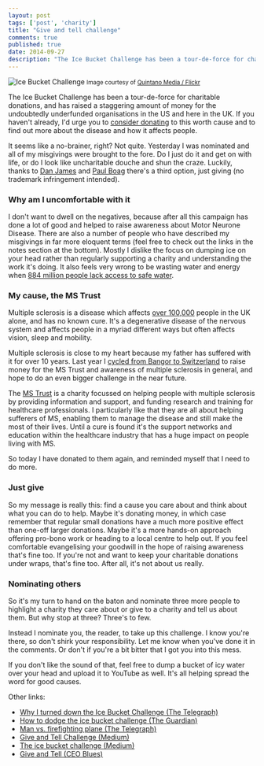 ```yaml
---
layout: post
tags: ['post', 'charity']
title: "Give and tell challenge"
comments: true
published: true
date: 2014-09-27
description: "The Ice Bucket Challenge has been a tour-de-force for charitable donations, and has raised a staggering amount of money for the undoubtedly underfunded organisations in the US and here in the UK"
---
```


![Ice Bucket Challenge](https://farm4.staticflickr.com/3908/14848287869_804a39900f_z_d.jpg) <small>Image courtesy of [Quintano Media / Flickr](https://www.flickr.com/photos/quintanomedia/14848287869/)</small>

The Ice Bucket Challenge has been a tour-de-force for charitable donations, and has raised a staggering amount of money for the undoubtedly underfunded organisations in the US and here in the UK. If you haven't already, I'd urge you to [consider donating](http://www.mndassociation.org/get-involved/donations) to this worth cause and to find out more about the disease and how it affects people.

It seems like a no-brainer, right? Not quite. Yesterday I was nominated and all of my misgivings were brought to the fore. Do I just do it and get on with life, or do I look like uncharitable douche and shun the craze. Luckily, thanks to [Dan James](http://www.ceoblues.com/archive/2014/august/giveandtell) and [Paul Boag](https://medium.com/@boagworld/the-ice-bucket-challenge-e0663fbf6544) there's a third option, just giving (no trademark infringement intended).

### Why am I uncomfortable with it

I don't want to dwell on the negatives, because after all this campaign has done a lot of good and helped to raise awareness about Motor Neurone Disease. There are also a number of people who have described my misgivings in far more eloquent terms (feel free to check out the links in the notes section at the bottom). Mostly I dislike the focus on dumping ice on your head rather than regularly supporting a charity and understanding the work it's doing. It also feels very wrong to be wasting water and energy when [884 million people lack access to safe water](https://www.dosomething.org/facts/11-facts-about-water-developing-world).

### My cause, the MS Trust

Multiple sclerosis is a disease which affects [over 100,000](http://www.mstrust.org.uk/information/aboutms/keyfacts.jsp) people in the UK alone, and has no known cure. It's a degenerative disease of the nervous system and affects people in a myriad different ways but often affects vision, sleep and mobility.

Multiple sclerosis is close to my heart because my father has suffered with it for over 10 years. Last year I [cycled from Bangor to Switzerland](http://teampedal.com) to raise money for the MS Trust and awareness of multiple sclerosis in general, and hope to do an even bigger challenge in the near future. 

The [MS Trust](https://www.mstrust.org.uk/donate-online/) is a charity focussed on helping people with multiple sclerosis by providing information and support, and funding research and training for healthcare professionals. I particularly like that they are all about helping sufferers of MS, enabling them to manage the disease and still make the most of their lives. Until a cure is found it's the support networks and education within the healthcare industry that has a huge impact on people living with MS.

So today I have donated to them again, and reminded myself that I need to do more.

### Just give

So my message is really this: find a cause you care about and think about what you can do to help. Maybe it's donating money, in which case remember that regular small donations have a much more positive effect than one-off larger donations. Maybe it's a more hands-on approach offering pro-bono work or heading to a local centre to help out. If you feel comfortable evangelising your goodwill in the hope of raising awareness that's fine too. If you're not and want to keep your charitable donations under wraps, that's fine too. After all, it's not about us really.

### Nominating others

So it's my turn to hand on the baton and nominate three more people to highlight a charity they care about or give to a charity and tell us about them. But why stop at three? Three's to few. 

Instead I nominate you, the reader, to take up this challenge. I know you're there, so don't shirk your responsibility. Let me know when you've done it in the comments. Or don't if you're a bit bitter that I got you into this mess.

If you don't like the sound of that, feel free to dump a bucket of icy water over your head and upload it to YouTube as well. It's all helping spread the word for good causes.

Other links:

* [Why I turned down the Ice Bucket Challenge (The Telegraph)](http://www.telegraph.co.uk/men/the-filter/11058891/Why-I-turned-down-the-Ice-Bucket-Challenge.html)
* [How to dodge the ice bucket challenge (The Guardian)](http://www.theguardian.com/commentisfree/2014/aug/26/dodge-ice-bucket-challenge-avoid-fun-retain-dignity)
* [Man vs. firefighting plane (The Telegraph)](http://www.telegraph.co.uk/news/worldnews/europe/spain/11059346/Ice-bucket-challenge-Belgian-man-taken-to-hospital-after-400-gallons-of-water-dropped-on-his-head-by-plane.html)
* [Give and Tell Challenge (Medium)](https://medium.com/@seanuk/give-and-tell-challenge-834534af3373)
* [The ice bucket challenge (Medium)](https://medium.com/@boagworld/the-ice-bucket-challenge-e0663fbf6544)
* [Give and Tell (CEO Blues)](http://www.ceoblues.com/archive/2014/august/giveandtell)
